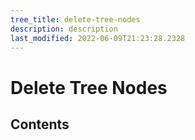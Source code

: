 ```yaml
---
tree_title: delete-tree-nodes
description: description
last_modified: 2022-06-09T21:23:28.2328
---
```


# Delete Tree Nodes

## Contents
